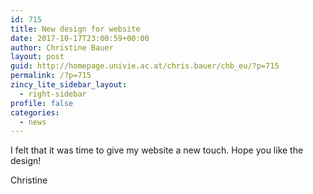 ```yaml
---
id: 715
title: New design for website
date: 2017-10-17T23:00:59+00:00
author: Christine Bauer
layout: post
guid: http://homepage.univie.ac.at/chris.bauer/chb_eu/?p=715
permalink: /?p=715
zincy_lite_sidebar_layout:
  - right-sidebar
profile: false
categories:
  - news
---
```

I felt that it was time to give my website a new touch. Hope you like the design!

Christine